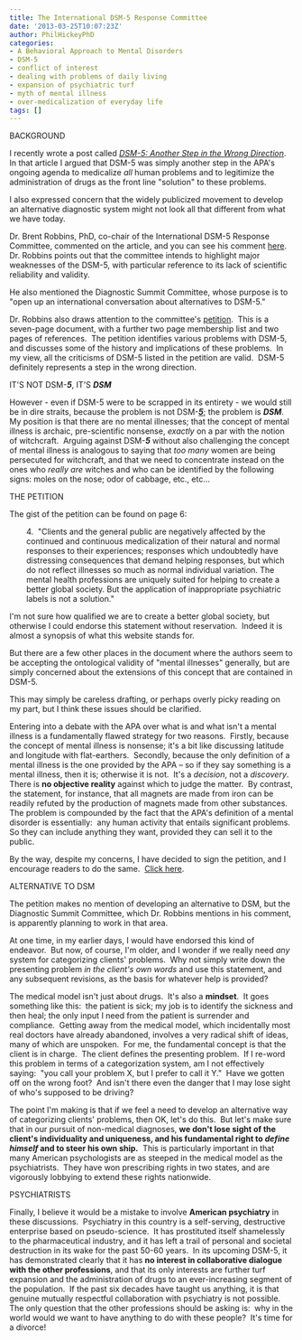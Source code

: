 ```yaml
---
title: The International DSM-5 Response Committee
date: '2013-03-25T10:07:23Z'
author: PhilHickeyPhD
categories:
- A Behavioral Approach to Mental Disorders
- DSM-5
- conflict of interest
- dealing with problems of daily living
- expansion of psychiatric turf
- myth of mental illness
- over-medicalization of everyday life
tags: []
---
```


BACKGROUND

I recently wrote a post called <a href="https://www.behaviorismandmentalhealth.com/2013/03/16/dsm-5-another-step-in-the-wrong-direction/#.UU3-8xyG0eU"><i>DSM-5: Another Step in the Wrong Direction</i></a>.  In that article I argued that DSM-5 was simply another step in the APA's ongoing agenda to medicalize <i>all</i> human problems and to legitimize the administration of drugs as the front line "solution" to these problems.

I also expressed concern that the widely publicized movement to develop an alternative diagnostic system might not look all that different from what we have today.

Dr. Brent Robbins, PhD, co-chair of the International DSM-5 Response Committee, commented on the article, and you can see his comment <a href="https://www.behaviorismandmentalhealth.com/2013/03/16/dsm-5-another-step-in-the-wrong-direction/#.UU3-8xyG0eU">here</a>.  Dr. Robbins points out that the committee intends to highlight major weaknesses of the DSM-5, with particular reference to its lack of scientific reliability and validity.

He also mentioned the Diagnostic Summit Committee, whose purpose is to "open up an international conversation about alternatives to DSM-5."

Dr. Robbins also draws attention to the committee's <a href="http://dsm5response.com/statement-of-concern">petition</a>.  This is a seven-page document, with a further two page membership list and two pages of references.  The petition identifies various problems with DSM-5, and discusses some of the history and implications of these problems.  In my view, all the criticisms of DSM-5 listed in the petition are valid.  DSM-5 definitely represents a step in the wrong direction.

IT'S NOT DSM-<b><i>5</i></b>, IT'S <b><i>DSM</i></b>

However - even if DSM-5 were to be scrapped in its entirety - we would still be in dire straits, because the problem is not DSM-<b><i><span style="text-decoration: underline;">5</span></i></b>; the problem is <b><i>DSM</i></b>.  My position is that there are no mental illnesses; that the concept of mental illness is archaic, pre-scientific nonsense, <i>exactly</i> on a par with the notion of witchcraft.  Arguing against DSM-<b><i>5</i></b> without also challenging the concept of mental illness is analogous to saying that <i>too many</i> women are being persecuted for witchcraft, and that we need to concentrate instead on the ones who <i>really are</i> witches and who can be identified by the following signs: moles on the nose; odor of cabbage, etc., etc…

THE PETITION

The gist of the petition can be found on page 6:
<p style="padding-left: 30px;">4.  "Clients and the general public are negatively affected by the continued and continuous medicalization of their natural and normal responses to their experiences; responses which undoubtedly have distressing consequences that demand helping responses, but which do not reflect illnesses so much as normal individual variation. The mental health professions are uniquely suited for helping to create a better global society. But the application of inappropriate psychiatric labels is not a solution."</p>
I'm not sure how qualified we are to create a better global society, but otherwise I could endorse this statement without reservation.  Indeed it is almost a synopsis of what this website stands for.

But there are a few other places in the document where the authors seem to be accepting the ontological validity of "mental illnesses" generally, but are simply concerned about the extensions of this concept that are contained in DSM-5.

This may simply be careless drafting, or perhaps overly picky reading on my part, but I think these issues should be clarified.

Entering into a debate with the APA over what is and what isn't a mental illness is a fundamentally flawed strategy for two reasons.  Firstly, because the concept of mental illness is nonsense; it's a bit like discussing latitude and longitude with flat-earthers.  Secondly, because the only definition of a mental illness is the one provided by the APA – so if they say something is a mental illness, then it is; otherwise it is not.  It's a <i>decision</i>, not a <i>discovery</i>.  There is <strong>no objective reality</strong> against which to judge the matter.  By contrast, the statement, for instance, that all magnets are made from iron can be readily refuted by the production of magnets made from other substances.  The problem is compounded by the fact that the APA's definition of a mental disorder is essentially:  any human activity that entails significant problems.  So they can include anything they want, provided they can sell it to the public.

By the way, despite my concerns, I have decided to sign the petition, and I encourage readers to do the same.  <a href="http://www.ipetitions.com/petition/protectnormal/">Click here</a>.

ALTERNATIVE TO DSM

The petition makes no mention of developing an alternative to DSM, but the Diagnostic Summit Committee, which Dr. Robbins mentions in his comment, is apparently planning to work in that area.

At one time, in my earlier days, I would have endorsed this kind of endeavor.  But now, of course, I'm older, and I wonder if we really need <i>any</i> system for categorizing clients' problems.  Why not simply write down the presenting problem <i>in the client's own words</i> and use this statement, and any subsequent revisions, as the basis for whatever help is provided?

The medical model isn't just about drugs.  It's also a <strong>mindset</strong>.  It goes something like this:  the patient is sick; my job is to identify the sickness and then heal; the only input I need from the patient is surrender and compliance.  Getting away from the medical model, which incidentally most real doctors have already abandoned, involves a very radical shift of ideas, many of which are unspoken.  For me, the fundamental concept is that the client is in charge.  The client defines the presenting problem.  If I re-word this problem in terms of a categorization system, am I not effectively saying:  "you call your problem X, but I prefer to call it Y."  Have we gotten off on the wrong foot?  And isn't there even the danger that I may lose sight of who's supposed to be driving?

The point I'm making is that if we feel a need to develop an alternative way of categorizing clients' problems, then OK, let's do this.  But let's make sure that in our pursuit of non-medical diagnoses, <strong>we don't lose sight of the client's individuality and uniqueness, and his fundamental right to <i>define himself</i> and to steer his own ship.</strong>  This is particularly important in that many American psychologists are as steeped in the medical model as the psychiatrists.  They have won prescribing rights in two states, and are vigorously lobbying to extend these rights nationwide.

PSYCHIATRISTS

Finally, I believe it would be a mistake to involve <strong>American psychiatry</strong> in these discussions.  Psychiatry in this country is a self-serving, destructive enterprise based on pseudo-science.  It has prostituted itself shamelessly to the pharmaceutical industry, and it has left a trail of personal and societal destruction in its wake for the past 50-60 years.  In its upcoming DSM-5, it has demonstrated clearly that it has <strong>no interest in collaborative dialogue with the other professions</strong>, and that its only interests are further turf expansion and the administration of drugs to an ever-increasing segment of the population.  If the past six decades have taught us anything, it is that genuine mutually respectful collaboration with psychiatry is not possible.  The only question that the other professions should be asking is:  why in the world would we want to have anything to do with these people?  It's time for a divorce!

&nbsp;